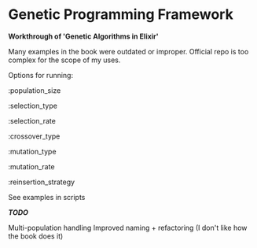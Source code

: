 # Genetic Programming Framework

**Workthrough of 'Genetic Algorithms in Elixir'**

Many examples in the book were outdated or improper. Official repo is too complex for the scope of my uses.


Options for running:

:population_size

:selection_type

:selection_rate

:crossover_type

:mutation_type

:mutation_rate

:reinsertion_strategy

See examples in scripts

***TODO***

Multi-population handling
Improved naming + refactoring (I don't like how the book does it)
